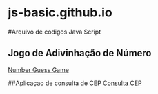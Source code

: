 # js-basic.github.io
#Arquivo de codigos Java Script

## Jogo de Adivinhação de Número
[Number Guess Game](./gess_number_game/index.html)

##Aplicaçao de consulta de CEP
[Consulta CEP](./cep/index.html)

